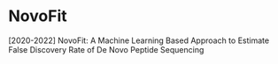 # NovoFit
[2020-2022] NovoFit: A Machine Learning Based Approach to Estimate False Discovery Rate of De Novo Peptide Sequencing
